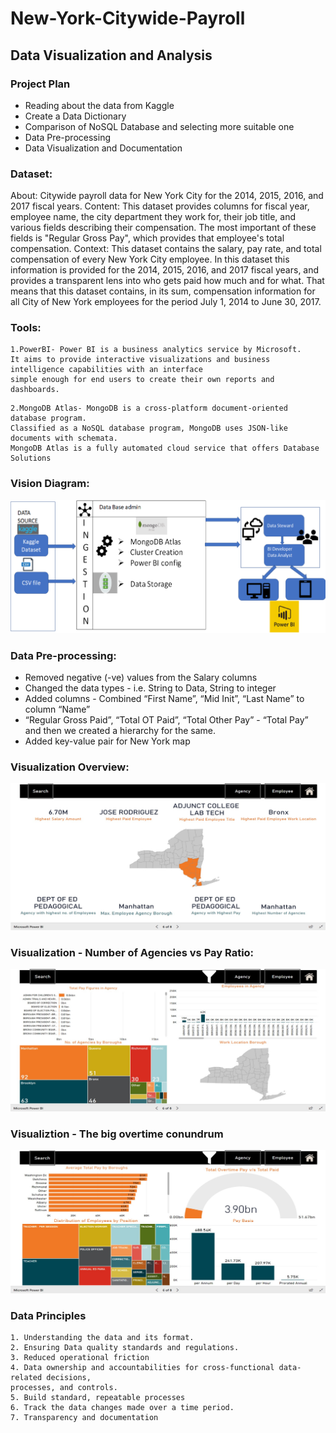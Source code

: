 # New-York-Citywide-Payroll
## Data Visualization and Analysis

### Project Plan 
* Reading about the data from Kaggle
* Create a Data Dictionary 
* Comparison of NoSQL Database and selecting more suitable one
* Data Pre-processing
* Data Visualization and Documentation 


### Dataset: 

About: Citywide payroll data for New York City for the 2014, 2015, 2016, and 2017 fiscal years.
Content: This dataset provides columns for fiscal year, employee name, the city department they work for, their job title, and various fields describing their compensation. The most important of these fields is "Regular Gross Pay", which provides that employee's total compensation.
Context: This dataset contains the salary, pay rate, and total compensation of every New York City employee. In this dataset this information is provided for the 2014, 2015, 2016, and 2017 fiscal years, and provides a transparent lens into who gets paid how much and for what.
That means that this dataset contains, in its sum, compensation information for all City of New York employees for the period July 1, 2014 to June 30, 2017.


### Tools: 
```
1.PowerBI- Power BI is a business analytics service by Microsoft. 
It aims to provide interactive visualizations and business intelligence capabilities with an interface 
simple enough for end users to create their own reports and dashboards.
```
```
2.MongoDB Atlas- MongoDB is a cross-platform document-oriented database program. 
Classified as a NoSQL database program, MongoDB uses JSON-like documents with schemata. 
MongoDB Atlas is a fully automated cloud service that offers Database Solutions
```

### Vision Diagram: 
![](image/Picture6.png)

### Data Pre-processing: 
* Removed negative (-ve) values from the Salary columns 
* Changed the data types - i.e. String to Data, String to integer
* Added columns - Combined “First Name”, “Mid Init”, “Last Name”  to column “Name”
* “Regular Gross Paid”, “Total OT Paid”, “Total Other Pay” - “Total Pay” and then we created a hierarchy for the same. 
* Added key-value pair for New York map

### Visualization Overview: 

![](image/Picture2.png)

### Visualization - Number of Agencies vs Pay Ratio:

![](image/Picture3.png)

### Visualiztion - The big overtime conundrum

![](image/Picture4.png)

### Data Principles 
```
1. Understanding the data and its format. 
2. Ensuring Data quality standards and regulations.
3. Reduced operational friction
4. Data ownership and accountabilities for cross-functional data-related decisions,
processes, and controls.
5. Build standard, repeatable processes
6. Track the data changes made over a time period.
7. Transparency and documentation
```
